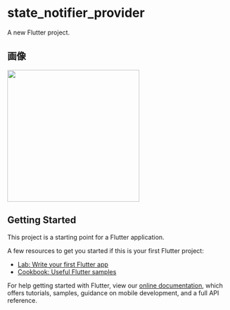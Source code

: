 # state_notifier_provider

A new Flutter project.

## 画像
<img src="https://user-images.githubusercontent.com/92189386/159117832-f33b884a-6d56-45f4-bb94-0dfca30707e8.png" width="300">

## Getting Started

This project is a starting point for a Flutter application.

A few resources to get you started if this is your first Flutter project:

- [Lab: Write your first Flutter app](https://flutter.dev/docs/get-started/codelab)
- [Cookbook: Useful Flutter samples](https://flutter.dev/docs/cookbook)

For help getting started with Flutter, view our
[online documentation](https://flutter.dev/docs), which offers tutorials,
samples, guidance on mobile development, and a full API reference.
